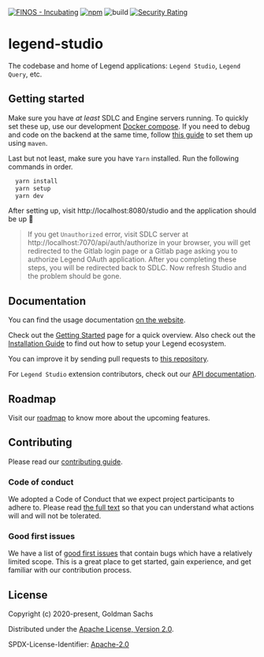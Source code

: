 [![FINOS - Incubating](https://cdn.jsdelivr.net/gh/finos/contrib-toolbox@master/images/badge-incubating.svg)](https://finosfoundation.atlassian.net/wiki/display/FINOS/Incubating)
[![npm](https://img.shields.io/npm/v/@finos/legend-studio-app?cacheSeconds=3600)](https://www.npmjs.com/package/@finos/legend-studio-app)
![build](https://github.com/finos/legend-studio/actions/workflows/check-build.yml/badge.svg)
[![Security Rating](https://sonarcloud.io/api/project_badges/measure?project=legend-studio&metric=security_rating&token=1649412014267d7d7a6833643cb3133afe0137b0)](https://sonarcloud.io/dashboard?id=legend-studio)

# legend-studio

The codebase and home of Legend applications: `Legend Studio`, `Legend Query`, etc.

## Getting started

Make sure you have _at least_ SDLC and Engine servers running. To quickly set these up, use our development [Docker compose](https://github.com/finos/legend/tree/master/installers/docker-compose/legend-studio-dev). If you need to debug and code on the backend at the same time, follow [this guide](./fixtures/legend-docker-setup/studio-dev-setup/README.md) to set them up using `maven`.

Last but not least, make sure you have `Yarn` installed. Run the following commands in order.

```bash
  yarn install
  yarn setup
  yarn dev
```

After setting up, visit http://localhost:8080/studio and the application should be up :tada:

> If you get `Unauthorized` error, visit SDLC server at http://localhost:7070/api/auth/authorize in your browser, you will get redirected to the Gitlab login page or a Gitlab page asking you to authorize Legend OAuth application. After you completing these steps, you will be redirected back to SDLC. Now refresh Studio and the problem should be gone.

## Documentation

You can find the usage documentation [on the website](https://legend.finos.org/).

Check out the [Getting Started](https://legend.finos.org/docs/getting-started/introduction-to-legend) page for a quick overview. Also check out the [Installation Guide](https://legend.finos.org/docs/getting-started/installation-guide) to find out how to setup your Legend ecosystem.

You can improve it by sending pull requests to [this repository](https://github.com/finos/legend).

For `Legend Studio` extension contributors, check out our [API documentation](https://finos.github.io/legend-studio/).

## Roadmap

Visit our [roadmap](https://github.com/finos/legend#roadmap) to know more about the upcoming features.

## Contributing

Please read our [contributing guide](./CONTRIBUTING.md).

### Code of conduct

We adopted a Code of Conduct that we expect project participants to adhere to. Please read [the full text](./CODE_OF_CONDUCT.md) so that you can understand what actions will and will not be tolerated.

### Good first issues

We have a list of [good first issues](https://github.com/finos/legend-studio/labels/good%20first%20issue) that contain bugs which have a relatively limited scope. This is a great place to get started, gain experience, and get familiar with our contribution process.

## License

Copyright (c) 2020-present, Goldman Sachs

Distributed under the [Apache License, Version 2.0](http://www.apache.org/licenses/LICENSE-2.0).

SPDX-License-Identifier: [Apache-2.0](https://spdx.org/licenses/Apache-2.0)

